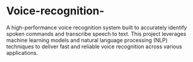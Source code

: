 # Voice-recognition-
A high-performance voice recognition system built to accurately identify spoken commands and transcribe speech to text. This project leverages machine learning models and natural language processing (NLP) techniques to deliver fast and reliable voice recognition across various applications.
